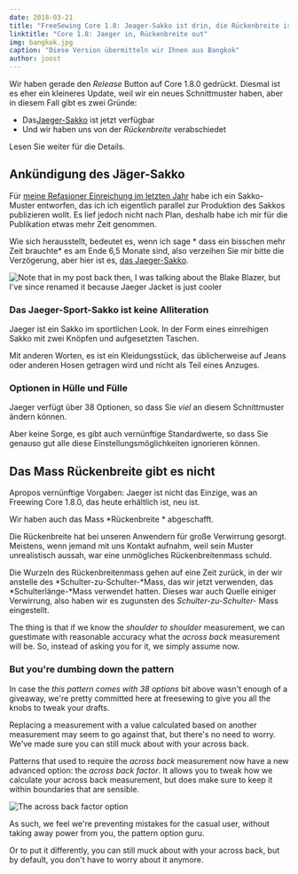 ```yaml
---
date: 2018-03-21
title: "FreeSewing Core 1.8: Jeager-Sakko ist drin, die Rückenbreite ist raus"
linktitle: "Core 1.8: Jaeger in, Rückenbreite out"
img: bangkok.jpg
caption: "Diese Version übermitteln wir Ihnen aus Bangkok"
author: joost
---
```


Wir haben gerade den *Release* Button auf Core 1.8.0 gedrückt. Diesmal ist es eher ein kleineres Update, weil wir ein neues Schnittmuster haben, aber in diesem Fall gibt es zwei Gründe:

 - Das[Jaeger-Sakko](/patterns/jaeger) ist jetzt verfügbar
 - Und wir haben uns von der *Rückenbreite* verabschiedet

Lesen Sie weiter für die Details.

## Ankündigung des Jäger-Sakko

Für [meine Refasioner Einreichung im letzten Jahr](/blog/the-refashioners-2017/) habe ich ein Sakko-Muster entworfen, das ich ich eigentlich parallel zur Produktion des Sakkos publizieren wollt. Es lief jedoch nicht nach Plan, deshalb habe ich mir für die Publikation etwas mehr Zeit genommen.

Wie sich herausstellt, bedeutet es, wenn ich sage * dass ein bisschen mehr Zeit brauchte* es am Ende 6,5 Monate sind, also verzeihen Sie mir bitte die Verzögerung, aber hier ist es, [das Jaeger-Sakko](/patterns/jaeger).

![Note that in my post back then, I was talking about the Blake Blazer, but I've since renamed it because Jaeger Jacket is just cooler](jaeger.jpg)

### Das Jaeger-Sport-Sakko ist keine Alliteration

Jaeger ist ein Sakko im sportlichen Look. In der Form eines einreihigen Sakko mit zwei Knöpfen und aufgesetzten Taschen.

Mit anderen Worten, es ist ein Kleidungsstück, das üblicherweise auf Jeans oder anderen Hosen getragen wird und nicht als Teil eines Anzuges.

### Optionen in Hülle und Fülle

Jaeger verfügt über 38 Optionen, so dass Sie *viel* an diesem Schnittmuster ändern können.

Aber keine Sorge, es gibt auch vernünftige Standardwerte, so dass Sie genauso gut alle diese Einstellungsmöglichkeiten ignorieren können.

## Das Mass Rückenbreite gibt es nicht

Apropos vernünftige Vorgaben: Jaeger ist nicht das Einzige, was an Freewing Core 1.8.0, das heute erhältlich ist, neu ist.

Wir haben auch das Mass *Rückenbreite * abgeschafft.

Die Rückenbreite hat bei unseren Anwendern für große Verwirrung gesorgt. Meistens, wenn jemand mit uns Kontakt aufnahm, weil sein Muster unrealistisch aussah, war eine unmögliches Rückenbreitenmass schuld.

Die Wurzeln des Rückenbreitenmass gehen auf eine Zeit zurück, in der wir anstelle des *Schulter-zu-Schulter-*Mass, das wir jetzt verwenden, das *Schulterlänge-*Mass verwendet hatten. Dieses war auch Quelle einiger Verwirrung, also haben wir es zugunsten des *Schulter-zu-Schulter-* Mass eingestellt.

The thing is that if we know the *shoulder to shoulder* measurement, we can guestimate with reasonable accuracy what the *across back* measurement will be. So, instead of asking you for it, we simply assume now.

### But you're dumbing down the pattern

In case the *this pattern comes with 38 options* bit above wasn't enough of a giveaway, we're pretty committed here at freesewing to give you all the knobs to tweak your drafts.

Replacing a measurement with a value calculated based on another measurement may seem to go against that, but there's no need to worry. We've made sure you can still muck about with your across back.

Patterns that used to require the *across back* measurement now have a new advanced option: the *across back factor*. It allows you to tweak how we calculate your across back measurement, but does make sure to keep it within boundaries that are sensible.

![The across back factor option](acrossback.png)

As such, we feel we're preventing mistakes for the casual user, without taking away power from you, the pattern option guru.

Or to put it differently, you can still muck about with your across back, but by default, you don't have to worry about it anymore.
